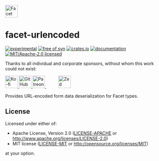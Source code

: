 
<picture>
<source media="(prefers-color-scheme: dark)" srcset="https://github.com/facet-rs/facet/raw/main/static/logo/facet-dark.webp">
<source media="(prefers-color-scheme: dark)" srcset="https://github.com/facet-rs/facet/raw/main/static/logo/facet-dark.png">
<source media="(prefers-color-scheme: light)" srcset="https://github.com/facet-rs/facet/raw/main/static/logo/facet-light.webp">
<img src="https://github.com/facet-rs/facet/raw/main/static/logo/facet-light.png" height="40" alt="Facet logo - a reflection library for Rust">
</picture>

# facet-urlencoded

[![experimental](https://img.shields.io/badge/status-experimental-yellow)](https://github.com/fasterthanlime/facet)
[![free of syn](https://img.shields.io/badge/free%20of-syn-hotpink)](https://github.com/fasterthanlime/free-of-syn)
[![crates.io](https://img.shields.io/crates/v/facet-urlencoded.svg)](https://crates.io/crates/facet-urlencoded)
[![documentation](https://docs.rs/facet-urlencoded/badge.svg)](https://docs.rs/facet-urlencoded)
[![MIT/Apache-2.0 licensed](https://img.shields.io/crates/l/facet-urlencoded.svg)](./LICENSE)

Thanks to all individual and corporate sponsors, without whom this work could not exist:

<p> <a href="https://ko-fi.com/fasterthanlime">
    <picture>
    <source media="(prefers-color-scheme: dark)" srcset="https://github.com/facet-rs/facet/raw/main/static/sponsors-v2/ko-fi-dark.svg">
    <img src="https://github.com/facet-rs/facet/raw/main/static/sponsors-v2/ko-fi-light.svg" height="40" alt="Ko-fi">
    </picture>
</a> <a href="https://github.com/sponsors/fasterthanlime">
    <picture>
    <source media="(prefers-color-scheme: dark)" srcset="https://github.com/facet-rs/facet/raw/main/static/sponsors-v2/github-dark.svg">
    <img src="https://github.com/facet-rs/facet/raw/main/static/sponsors-v2/github-light.svg" height="40" alt="GitHub Sponsors">
    </picture>
</a> <a href="https://patreon.com/fasterthanlime">
    <picture>
    <source media="(prefers-color-scheme: dark)" srcset="https://github.com/facet-rs/facet/raw/main/static/sponsors-v2/patreon-dark.svg">
    <img src="https://github.com/facet-rs/facet/raw/main/static/sponsors-v2/patreon-light.svg" height="40" alt="Patreon">
    </picture>
</a> &nbsp; &nbsp; &nbsp; &nbsp; &nbsp; <a href="https://zed.dev">
    <picture>
    <source media="(prefers-color-scheme: dark)" srcset="https://github.com/facet-rs/facet/raw/main/static/sponsors-v2/zed-dark.svg">
    <img src="https://github.com/facet-rs/facet/raw/main/static/sponsors-v2/zed-light.svg" height="40" alt="Zed">
    </picture>
</a> </p>
             

Provides URL-encoded form data deserialization for Facet types.


## License

Licensed under either of:

- Apache License, Version 2.0 ([LICENSE-APACHE](https://github.com/facet-rs/facet/blob/main/LICENSE-APACHE) or <http://www.apache.org/licenses/LICENSE-2.0>)
- MIT license ([LICENSE-MIT](https://github.com/facet-rs/facet/blob/main/LICENSE-MIT) or <http://opensource.org/licenses/MIT>)

at your option.